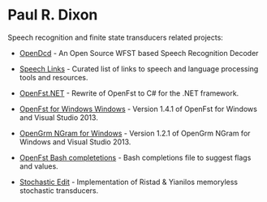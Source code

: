 Paul R. Dixon
====================

Speech recognition and finite state transducers related projects:

* [OpenDcd](http://opendcd.org/) - An Open Source WFST based Speech Recognition Decoder

* [Speech Links](https://github.com/edobashira/SpeechLinks) - Curated list of links to speech and language processing tools and resources.

* [OpenFst.NET](https://github.com/edobashira/OpenFst.NET) - Rewrite of OpenFst to C# for the .NET framework.

* [OpenFst for Windows Windows](https://github.com/edobashira/openfstwin-1.4.1) - Version 1.4.1 of OpenFst for Windows and Visual Studio 2013.

* [OpenGrm NGram for Windows](https://github.com/edobashira/opengrm-ngram-win-1.2.1) - Version 1.2.1 of OpenGrm NGram for Windows and Visual Studio 2013.

* [OpenFst Bash completetions](https://github.com/edobashira/openfstbc) - Bash completions file to suggest flags and values.

* [Stochastic Edit](https://github.com/edobashira/stochasticedit) - Implementation of Ristad & Yianilos memoryless stochastic transducers.
